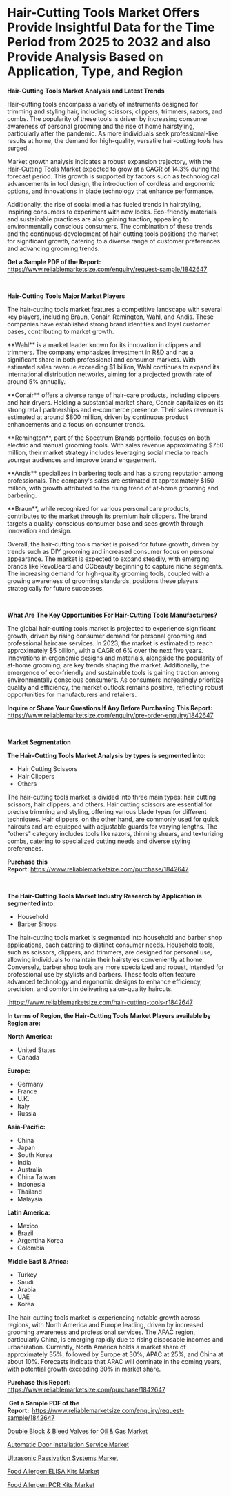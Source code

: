 <p><h1>Hair-Cutting Tools Market Offers Provide Insightful Data for the Time Period from 2025 to 2032 and also Provide Analysis Based on Application, Type, and Region</h1></p><p><strong>Hair-Cutting Tools Market Analysis and Latest Trends</strong></p>
<p><p>Hair-cutting tools encompass a variety of instruments designed for trimming and styling hair, including scissors, clippers, trimmers, razors, and combs. The popularity of these tools is driven by increasing consumer awareness of personal grooming and the rise of home hairstyling, particularly after the pandemic. As more individuals seek professional-like results at home, the demand for high-quality, versatile hair-cutting tools has surged.</p><p>Market growth analysis indicates a robust expansion trajectory, with the Hair-Cutting Tools Market expected to grow at a CAGR of 14.3% during the forecast period. This growth is supported by factors such as technological advancements in tool design, the introduction of cordless and ergonomic options, and innovations in blade technology that enhance performance. </p><p>Additionally, the rise of social media has fueled trends in hairstyling, inspiring consumers to experiment with new looks. Eco-friendly materials and sustainable practices are also gaining traction, appealing to environmentally conscious consumers. The combination of these trends and the continuous development of hair-cutting tools positions the market for significant growth, catering to a diverse range of customer preferences and advancing grooming trends.</p></p>
<p><strong>Get a Sample PDF of the Report:&nbsp;</strong> <a href="https://www.reliablemarketsize.com/enquiry/request-sample/1842647?utm_campaign=2176&utm_medium=2&utm_source=Github&utm_content=ia&utm_term=26032025&utm_id=hair-cutting-tools">https://www.reliablemarketsize.com/enquiry/request-sample/1842647</a></p>
<p>&nbsp;</p>
<p><strong>Hair-Cutting Tools Major Market Players</strong></p>
<p><p>The hair-cutting tools market features a competitive landscape with several key players, including Braun, Conair, Remington, Wahl, and Andis. These companies have established strong brand identities and loyal customer bases, contributing to market growth.</p><p>**Wahl** is a market leader known for its innovation in clippers and trimmers. The company emphasizes investment in R&D and has a significant share in both professional and consumer markets. With estimated sales revenue exceeding $1 billion, Wahl continues to expand its international distribution networks, aiming for a projected growth rate of around 5% annually.</p><p>**Conair** offers a diverse range of hair-care products, including clippers and hair dryers. Holding a substantial market share, Conair capitalizes on its strong retail partnerships and e-commerce presence. Their sales revenue is estimated at around $800 million, driven by continuous product enhancements and a focus on consumer trends.</p><p>**Remington**, part of the Spectrum Brands portfolio, focuses on both electric and manual grooming tools. With sales revenue approximating $750 million, their market strategy includes leveraging social media to reach younger audiences and improve brand engagement.</p><p>**Andis** specializes in barbering tools and has a strong reputation among professionals. The company's sales are estimated at approximately $150 million, with growth attributed to the rising trend of at-home grooming and barbering.</p><p>**Braun**, while recognized for various personal care products, contributes to the market through its premium hair clippers. The brand targets a quality-conscious consumer base and sees growth through innovation and design.</p><p>Overall, the hair-cutting tools market is poised for future growth, driven by trends such as DIY grooming and increased consumer focus on personal appearance. The market is expected to expand steadily, with emerging brands like RevoBeard and CCbeauty beginning to capture niche segments. The increasing demand for high-quality grooming tools, coupled with a growing awareness of grooming standards, positions these players strategically for future successes.</p></p>
<p>&nbsp;</p>
<p><strong>What Are The Key Opportunities For Hair-Cutting Tools Manufacturers?</strong></p>
<p><p>The global hair-cutting tools market is projected to experience significant growth, driven by rising consumer demand for personal grooming and professional haircare services. In 2023, the market is estimated to reach approximately $5 billion, with a CAGR of 6% over the next five years. Innovations in ergonomic designs and materials, alongside the popularity of at-home grooming, are key trends shaping the market. Additionally, the emergence of eco-friendly and sustainable tools is gaining traction among environmentally conscious consumers. As consumers increasingly prioritize quality and efficiency, the market outlook remains positive, reflecting robust opportunities for manufacturers and retailers.</p></p>
<p><strong>Inquire or Share Your Questions If Any Before Purchasing This Report:</strong> <a href="https://www.reliablemarketsize.com/enquiry/pre-order-enquiry/1842647?utm_campaign=2176&utm_medium=2&utm_source=Github&utm_content=ia&utm_term=26032025&utm_id=hair-cutting-tools">https://www.reliablemarketsize.com/enquiry/pre-order-enquiry/1842647</a></p>
<p>&nbsp;</p>
<p><strong>Market Segmentation</strong></p>
<p><strong>The Hair-Cutting Tools Market Analysis by types is segmented into:</strong></p>
<p><ul><li>Hair Cutting Scissors</li><li>Hair Clippers</li><li>Others</li></ul></p>
<p><p>The hair-cutting tools market is divided into three main types: hair cutting scissors, hair clippers, and others. Hair cutting scissors are essential for precise trimming and styling, offering various blade types for different techniques. Hair clippers, on the other hand, are commonly used for quick haircuts and are equipped with adjustable guards for varying lengths. The "others" category includes tools like razors, thinning shears, and texturizing combs, catering to specialized cutting needs and diverse styling preferences.</p></p>
<p><strong>Purchase this Report:&nbsp;</strong><a href="https://www.reliablemarketsize.com/purchase/1842647?utm_campaign=2176&utm_medium=2&utm_source=Github&utm_content=ia&utm_term=26032025&utm_id=hair-cutting-tools">https://www.reliablemarketsize.com/purchase/1842647</a></p>
<p>&nbsp;</p>
<p><strong>The Hair-Cutting Tools Market Industry Research by Application is segmented into:</strong></p>
<p><ul><li>Household</li><li>Barber Shops</li></ul></p>
<p><p>The hair-cutting tools market is segmented into household and barber shop applications, each catering to distinct consumer needs. Household tools, such as scissors, clippers, and trimmers, are designed for personal use, allowing individuals to maintain their hairstyles conveniently at home. Conversely, barber shop tools are more specialized and robust, intended for professional use by stylists and barbers. These tools often feature advanced technology and ergonomic designs to enhance efficiency, precision, and comfort in delivering salon-quality haircuts.</p></p>
<p><a href="https://www.reliablemarketsize.com/hair-cutting-tools-r1842647?utm_campaign=2176&utm_medium=2&utm_source=Github&utm_content=ia&utm_term=26032025&utm_id=hair-cutting-tools">&nbsp;https://www.reliablemarketsize.com/hair-cutting-tools-r1842647</a></p>
<p><strong>In terms of Region, the Hair-Cutting Tools Market Players available by Region are:</strong></p>
<p>
    <p> <strong> North America: </strong>
        <ul>
            <li>United States</li>
            <li>Canada</li>
        </ul>
        </p> 
    <p> <strong> Europe: </strong>
        <ul>
            <li>Germany</li>
            <li>France</li>
            <li>U.K.</li>
            <li>Italy</li>
            <li>Russia</li>
        </ul>
        </p> 
    <p> <strong> Asia-Pacific: </strong>
        <ul>
            <li>China</li>
            <li>Japan</li>
            <li>South Korea</li>
            <li>India</li>
            <li>Australia</li>
            <li>China Taiwan</li>
            <li>Indonesia</li>
            <li>Thailand</li>
            <li>Malaysia</li>
        </ul>
        </p> 
    <p> <strong> Latin America: </strong>
        <ul>
            <li>Mexico</li>
            <li>Brazil</li>
            <li>Argentina Korea</li>
            <li>Colombia</li>
        </ul>
        </p> 
    <p> <strong> Middle East & Africa: </strong>
        <ul>
            <li>Turkey</li>
            <li>Saudi</li>
            <li>Arabia</li>
            <li>UAE</li>
            <li>Korea</li>
        </ul>
    </p>
    </p>
<p><p>The hair-cutting tools market is experiencing notable growth across regions, with North America and Europe leading, driven by increased grooming awareness and professional services. The APAC region, particularly China, is emerging rapidly due to rising disposable incomes and urbanization. Currently, North America holds a market share of approximately 35%, followed by Europe at 30%, APAC at 25%, and China at about 10%. Forecasts indicate that APAC will dominate in the coming years, with potential growth exceeding 30% in market share.</p></p>
<p><strong>Purchase this Report: </strong><a href="https://www.reliablemarketsize.com/purchase/1842647?utm_campaign=2176&utm_medium=2&utm_source=Github&utm_content=ia&utm_term=26032025&utm_id=hair-cutting-tools">https://www.reliablemarketsize.com/purchase/1842647</a></p>
<p>&nbsp;<strong>Get a Sample PDF of the Report:&nbsp;&nbsp;</strong><a href="https://www.reliablemarketsize.com/enquiry/request-sample/1842647?utm_campaign=2176&utm_medium=2&utm_source=Github&utm_content=ia&utm_term=26032025&utm_id=hair-cutting-tools">https://www.reliablemarketsize.com/enquiry/request-sample/1842647</a></p>
<p><strong></strong></p>
<p><p><a href="https://github.com/careymartta6/Market-Research-Report-List-1/blob/main/double-block-bleed-valves-for-oil-gas-market.md?utm_campaign=2176&utm_medium=2&utm_source=Github&utm_content=ia&utm_term=26032025&utm_id=hair-cutting-tools">Double Block & Bleed Valves for Oil & Gas Market</a></p><p><a href="https://github.com/stuwinawisa/Market-Research-Report-List-1/blob/main/automatic-door-installation-service-market.md?utm_campaign=2176&utm_medium=2&utm_source=Github&utm_content=ia&utm_term=26032025&utm_id=hair-cutting-tools">Automatic Door Installation Service Market</a></p><p><a href="https://github.com/phillpfantis/Market-Research-Report-List-1/blob/main/ultrasonic-passivation-systems-market.md?utm_campaign=2176&utm_medium=2&utm_source=Github&utm_content=ia&utm_term=26032025&utm_id=hair-cutting-tools">Ultrasonic Passivation Systems Market</a></p><p><a href="https://github.com/asoauoldag3n/Market-Research-Report-List-1/blob/main/food-allergen-elisa-kits-market.md?utm_campaign=2176&utm_medium=2&utm_source=Github&utm_content=ia&utm_term=26032025&utm_id=hair-cutting-tools">Food Allergen ELISA Kits Market</a></p><p><a href="https://github.com/casalalimo40/Market-Research-Report-List-1/blob/main/food-allergen-pcr-kits-market.md?utm_campaign=2176&utm_medium=2&utm_source=Github&utm_content=ia&utm_term=26032025&utm_id=hair-cutting-tools">Food Allergen PCR Kits Market</a></p></p>